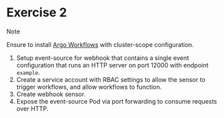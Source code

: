 # Exercise 2

> [!NOTE]
> Ensure to install [Argo Workflows](./https://argo-workflows.readthedocs.io/en/latest/) with cluster-scope configuration.

1. Setup event-source for webhook that contains a single event configuration that runs an HTTP server on port 12000 with endpoint `example`.
2. Create a service account with RBAC settings to allow the sensor to trigger workflows, and allow workflows to function.
3. Create webhook sensor.
4. Expose the event-source Pod via port forwarding to consume requests over HTTP.